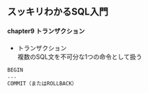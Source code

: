 ## スッキリわかるSQL入門
#### chapter9 トランザクション  
- トランザクション  
複数のSQL文を不可分な1つの命令として扱う  
```
BEGIN
...
COMMIT（またはROLLBACK）
```
